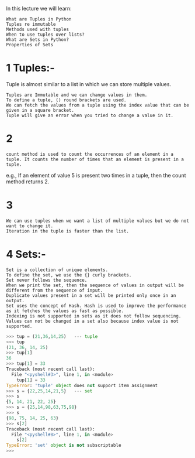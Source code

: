 In this lecture we will learn:

    What are Tuples in Python
    Tuples re immutable
    Methods used with tuples
    When to use tuples over lists?
    What are Sets in Python?
    Properties of Sets


# 1 Tuples:-
Tuple is almost similar to a list in which we can store multiple values.

    Tuples are Immutable and we can change values in them.
    To define a tuple, () round brackets are used.
    We can fetch the values from a tuple using the index value that can be given in a square bracket.
    Tuple will give an error when you tried to change a value in it.


# 2

    count method is used to count the occurrences of an element in a tuple. It counts the number of times that an element is present in a tuple.

e.g., If an element of value 5 is present two times in a tuple, then the count method returns 2.

# 3

    We can use tuples when we want a list of multiple values but we do not want to change it.
    Iteration in the tuple is faster than the list.


# 4 Sets:-

    Set is a collection of unique elements.
    To define the set, we use the {} curly brackets.
    Set never follows the sequence.
    When we print the set, then the sequence of values in output will be different from the sequence of input.
    Duplicate values present in a set will be printed only once in an output.
    Set uses the concept of Hash. Hash is used to improve the performance as it fetches the values as fast as possible.
    Indexing is not supported in sets as it does not follow sequencing.
    Values can not be changed in a set also because index value is not supported.

```py
>>> tup = (21,36,14,25)   --- tuple
>>> tup
(21, 36, 14, 25)
>>> tup[1]
36
>>> tup[1] = 33
Traceback (most recent call last):
  File "<pyshell#3>", line 1, in <module>
    tup[1] = 33
TypeError: 'tuple' object does not support item assignment
>>> s = {22,25,14,21,5}   --- set
>>> s
{5, 14, 21, 22, 25}
>>> s = {25,14,98,63,75,98}
>>> s
{98, 75, 14, 25, 63}
>>> s[2]
Traceback (most recent call last):
  File "<pyshell#8>", line 1, in <module>
    s[2]
TypeError: 'set' object is not subscriptable
>>>
```